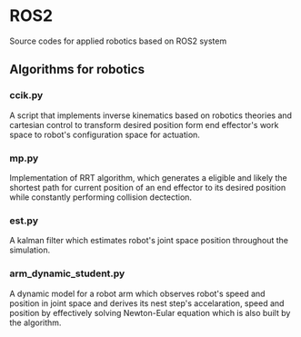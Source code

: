 # ROS2
Source codes for applied robotics based on ROS2 system
## Algorithms for robotics
### ccik.py
A script that implements inverse kinematics based on robotics theories and cartesian control to transform desired position form end effector's work space to robot's configuration space for actuation.
### mp.py
Implementation of RRT algorithm, which generates a eligible and likely the shortest path for current position of an end effector to its desired position while constantly performing collision dectection.
### est.py
A kalman filter which estimates robot's joint space position throughout the simulation.
### arm_dynamic_student.py
A dynamic model for a robot arm which observes robot's speed and position in joint space and derives its nest step's accelaration, speed and position by effectively solving Newton-Eular equation which is also built by the algorithm.
